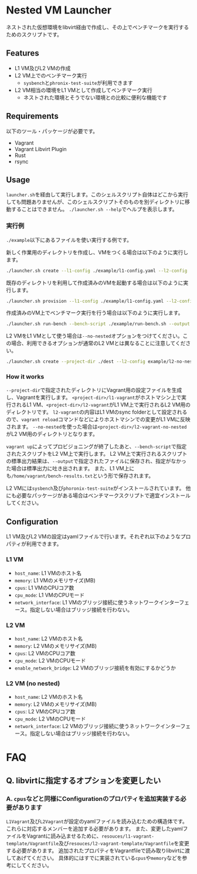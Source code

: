# Nested VM Launcher
ネストされた仮想環境をlibvirt経由で作成し、その上でベンチマークを実行するためのスクリプトです。

## Features
- L1 VM及びL2 VMの作成
- L2 VM上でのベンチマーク実行
    - `sysbench`と`phronix-test-suite`が利用できます
- L2 VM相当の環境をL1 VMとして作成してベンチマーク実行
    - ネストされた環境とそうでない環境との比較に便利な機能です

## Requirements
以下のツール・パッケージが必要です。
- Vagrant
- Vagrant Libvirt Plugin
- Rust
- rsync

## Usage
`launcher.sh`を経由して実行します。このシェルスクリプト自体はどこから実行しても問題ありませんが、このシェルスクリプトそのものを別ディレクトリに移動することはできません。
`./launcher.sh --help`でヘルプを表示します。

### 実行例
`./example`以下にあるファイルを使い実行する例です。

新しく作業用のディレクトリを作成し、VMをつくる場合は以下のように実行します。
```bash
./launcher.sh create --l1-config ./example/l1-config.yaml --l2-config ./example/l2-config.yaml --bench-script ./example/run-bench.sh --output output.txt --project-dir dest
```

既存のディレクトリを利用して作成済みのVMを起動する場合は以下のように実行します。
```bash
./launcher.sh provision --l1-config ./example/l1-config.yaml --l2-config ./example/l2-config.yaml --bench-script ./example/run-bench.sh --output output.txt --project-dir dest
```

作成済みのVM上でベンチマーク実行を行う場合は以下のように実行します。
```bash
./launcher.sh run-bench --bench-script ./example/run-bench.sh --output output.txt --project-dir dest
```

L2 VMをL1 VMとして使う場合は`--no-nested`オプションをつけてください。この場合、利用できるオプションが通常のL2 VMとは異なることに注意してください。
```bash
./launcher.sh create --project-dir ./dest --l2-config example/l2-no-nested-config.yaml --bench-script example/run-bench.sh --output output.txt  --no-nested
```

### How it works
`--project-dir`で指定されたディレクトリにVagrant用の設定ファイルを生成し、Vagrantを実行します。
`<project-dir>/l1-vagrant`がホストマシン上で実行されるL1 VM、`<project-dir>/l2-vagrant`がL1 VM上で実行されるL2 VM用のディレクトリです。
`l2-vagrant`の内容はL1 VMのsync folderとして設定されるので、`vagrant reload`コマンドなどによりホストマシンでの変更がL1 VMに反映されます。
`--no-nested`を使った場合は`<project-dir>/l2-vagrant-no-nested`がL2 VM用のディレクトリとなります。

`vagrant up`によってプロビジョニングが終了したあと、`--bench-script`で指定されたスクリプトをL2 VM上で実行します。
L2 VM上で実行されるスクリプトの標準出力結果は、`--output`で指定されたファイルに保存され、指定がなかった場合は標準出力に吐き出されます。
また、L1 VM上にも`/home/vagrant/bench-results.txt`という形で保存されます。

L2 VMには`sysbench`及び`phoronix-test-suite`がインストールされています。
他にも必要なパッケージがある場合はベンチマークスクリプトで適宜インストールしてください。

## Configuration
L1 VM及びL2 VMの設定はyamlファイルで行います。それぞれ以下のようなプロパティが利用できます。

### L1 VM
- `host_name`: L1 VMのホスト名
- `memory`: L1 VMのメモリサイズ(MB)
- `cpus`: L1 VMのCPUコア数
- `cpu_mode`: L1 VMのCPUモード
- `network_interface`: L1 VMのブリッジ接続に使うネットワークインターフェース。指定しない場合はブリッジ接続を行わない。

### L2 VM
- `host_name`: L2 VMのホスト名
- `memory`: L2 VMのメモリサイズ(MB)
- `cpus`: L2 VMのCPUコア数
- `cpu_mode`: L2 VMのCPUモード
- `enable_network_bridge`: L2 VMのブリッジ接続を有効にするかどうか

### L2 VM (no nested)
- `host_name`: L2 VMのホスト名
- `memory`: L2 VMのメモリサイズ(MB)
- `cpus`: L2 VMのCPUコア数
- `cpu_mode`: L2 VMのCPUモード
- `network_interface`: L2 VMのブリッジ接続に使うネットワークインターフェース。指定しない場合はブリッジ接続を行わない。

# FAQ

## Q. libvirtに指定するオプションを変更したい
### A. `cpus`などと同様にConfigurationのプロパティを追加実装する必要があります
`L1Vagrant`及び`L2Vagrant`が設定のyamlファイルを読み込むための構造体です。これらに対応するメンバーを追加する必要があります。
また、変更したyamlファイルをVagrantに読み込ませるために、`resouces/l1-vagrant-template/Vagrantfile`及び`resouces/l2-vagrant-template/Vagrantfile`を変更する必要があります。
追加されたプロパティをVagrantfileで読み取りlibvirtに渡してあげてください。
具体的にはすでに実装されている`cpus`や`memory`などを参考にしてください。
